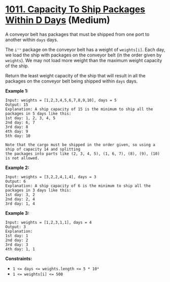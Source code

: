 # [1011. Capacity To Ship Packages Within D Days][link] (Medium)

[link]: https://leetcode.com/problems/capacity-to-ship-packages-within-d-days/

A conveyor belt has packages that must be shipped from one port to another within `days` days.

The `iᵗʰ` package on the conveyor belt has a weight of `weights[i]`. Each day, we load the ship with
packages on the conveyor belt (in the order given by `weights`). We may not load more weight than
the maximum weight capacity of the ship.

Return the least weight capacity of the ship that will result in all the packages on the conveyor
belt being shipped within `days` days.

**Example 1:**

```
Input: weights = [1,2,3,4,5,6,7,8,9,10], days = 5
Output: 15
Explanation: A ship capacity of 15 is the minimum to ship all the packages in 5 days like this:
1st day: 1, 2, 3, 4, 5
2nd day: 6, 7
3rd day: 8
4th day: 9
5th day: 10

Note that the cargo must be shipped in the order given, so using a ship of capacity 14 and splitting
the packages into parts like (2, 3, 4, 5), (1, 6, 7), (8), (9), (10) is not allowed.
```

**Example 2:**

```
Input: weights = [3,2,2,4,1,4], days = 3
Output: 6
Explanation: A ship capacity of 6 is the minimum to ship all the packages in 3 days like this:
1st day: 3, 2
2nd day: 2, 4
3rd day: 1, 4
```

**Example 3:**

```
Input: weights = [1,2,3,1,1], days = 4
Output: 3
Explanation:
1st day: 1
2nd day: 2
3rd day: 3
4th day: 1, 1
```

**Constraints:**

- `1 <= days <= weights.length <= 5 * 10⁴`
- `1 <= weights[i] <= 500`
